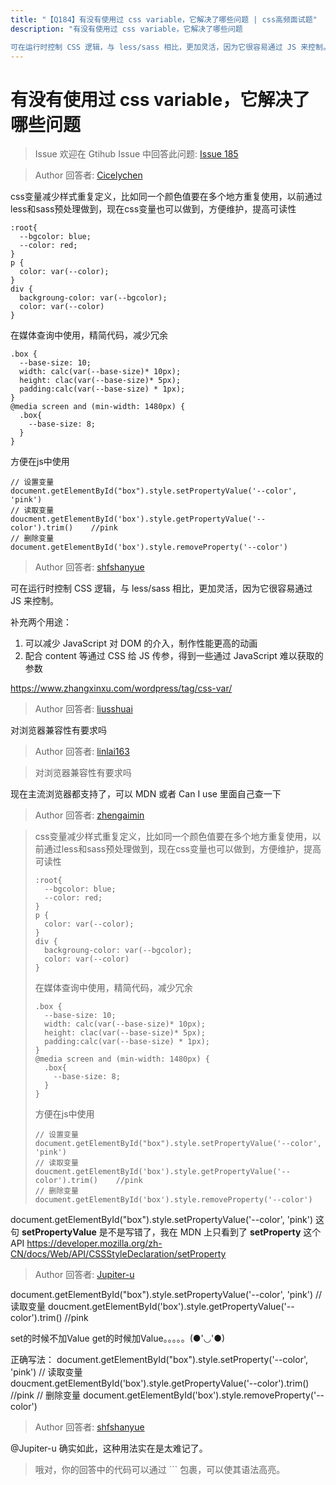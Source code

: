 ```yaml
---
title: "【Q184】有没有使用过 css variable，它解决了哪些问题 | css高频面试题"
description: "有没有使用过 css variable，它解决了哪些问题

可在运行时控制 CSS 逻辑，与 less/sass 相比，更加灵活，因为它很容易通过 JS 来控制。  字节跳动面试题、阿里腾讯面试题、美团小米面试题。"
---
```


# 有没有使用过 css variable，它解决了哪些问题

> Issue
> 欢迎在 Gtihub Issue 中回答此问题: [Issue 185](https://github.com/shfshanyue/Daily-Question/issues/185)

> Author
> 回答者: [Cicelychen](https://github.com/Cicelychen)

css变量减少样式重复定义，比如同一个颜色值要在多个地方重复使用，以前通过less和sass预处理做到，现在css变量也可以做到，方便维护，提高可读性

```
:root{
  --bgcolor: blue;
  --color: red;
}
p {
  color: var(--color);
}
div {
  backgroung-color: var(--bgcolor);
  color: var(--color)
}
```

在媒体查询中使用，精简代码，减少冗余

```
.box {
  --base-size: 10;
  width: calc(var(--base-size)* 10px);
  height: clac(var(--base-size)* 5px);
  padding:calc(var(--base-size) * 1px);
}
@media screen and (min-width: 1480px) {
  .box{
    --base-size: 8;
  }
}
```

方便在js中使用

```
// 设置变量
document.getElementById("box").style.setPropertyValue('--color', 'pink')
// 读取变量
doucment.getElementById('box').style.getPropertyValue('--color').trim()    //pink
// 删除变量
document.getElementById('box').style.removeProperty('--color')
```

> Author
> 回答者: [shfshanyue](https://github.com/shfshanyue)

可在运行时控制 CSS 逻辑，与 less/sass 相比，更加灵活，因为它很容易通过 JS 来控制。

补充两个用途：

1. 可以减少 JavaScript 对 DOM 的介入，制作性能更高的动画
2. 配合 content 等通过 CSS 给 JS 传参，得到一些通过 JavaScript 难以获取的参数

https://www.zhangxinxu.com/wordpress/tag/css-var/

> Author
> 回答者: [liusshuai](https://github.com/liusshuai)

对浏览器兼容性有要求吗

> Author
> 回答者: [linlai163](https://github.com/linlai163)

> 对浏览器兼容性有要求吗

现在主流浏览器都支持了，可以 MDN 或者 Can I use 里面自己查一下

> Author
> 回答者: [zhengaimin](https://github.com/zhengaimin)

> css变量减少样式重复定义，比如同一个颜色值要在多个地方重复使用，以前通过less和sass预处理做到，现在css变量也可以做到，方便维护，提高可读性
>
> ```
> :root{
>   --bgcolor: blue;
>   --color: red;
> }
> p {
>   color: var(--color);
> }
> div {
>   backgroung-color: var(--bgcolor);
>   color: var(--color)
> }
> ```
>
> 在媒体查询中使用，精简代码，减少冗余
>
> ```
> .box {
>   --base-size: 10;
>   width: calc(var(--base-size)* 10px);
>   height: clac(var(--base-size)* 5px);
>   padding:calc(var(--base-size) * 1px);
> }
> @media screen and (min-width: 1480px) {
>   .box{
>     --base-size: 8;
>   }
> }
> ```
>
> 方便在js中使用
>
> ```
> // 设置变量
> document.getElementById("box").style.setPropertyValue('--color', 'pink')
> // 读取变量
> doucment.getElementById('box').style.getPropertyValue('--color').trim()    //pink
> // 删除变量
> document.getElementById('box').style.removeProperty('--color')
> ```

document.getElementById("box").style.setPropertyValue('--color', 'pink')
这句 **setPropertyValue** 是不是写错了，我在 MDN 上只看到了 **setProperty** 这个 API
https://developer.mozilla.org/zh-CN/docs/Web/API/CSSStyleDeclaration/setProperty

> Author
> 回答者: [Jupiter-u](https://github.com/Jupiter-u)

document.getElementById("box").style.setPropertyValue('--color', 'pink')
// 读取变量
doucment.getElementById('box').style.getPropertyValue('--color').trim() //pink

set的时候不加Value get的时候加Value。。。。。(●'◡'●)

正确写法：
document.getElementById("box").style.setProperty('--color', 'pink')
// 读取变量
doucment.getElementById('box').style.getPropertyValue('--color').trim() //pink
// 删除变量
document.getElementById('box').style.removeProperty('--color')

> Author
> 回答者: [shfshanyue](https://github.com/shfshanyue)

@Jupiter-u 确实如此，这种用法实在是太难记了。

> 哦对，你的回答中的代码可以通过 ``` 包裹，可以使其语法高亮。
